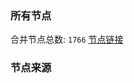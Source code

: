 ### 所有节点
合并节点总数: `1766`
[节点链接](https://raw.githubusercontent.com/rzhy1/11/master/sub/sub_merge_base64.txt)

### 节点来源
